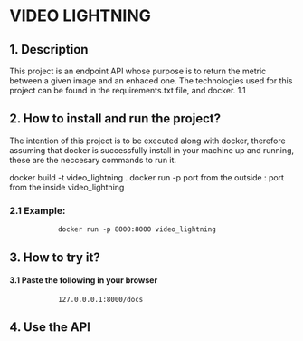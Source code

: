 # VIDEO LIGHTNING

## 1.  Description

This project is an endpoint API whose purpose is to return the metric between a given image and an enhaced one.
The technologies used for this project can be found in the requirements.txt file, and docker.
1.1

## 2.  How to install and run the project?
The intention of this project is to be executed along with docker, therefore assuming that docker is successfully 
install in your machine up and running, these are the neccesary commands to run it.

docker build -t video_lightning .
docker run -p port from the outside : port from the inside video_lightning 

### 2.1 Example: 
                docker run -p 8000:8000 video_lightning 

## 3.  How to try it?
####  3.1 Paste the following in your browser
                127.0.0.0.1:8000/docs
##  4. Use the API










